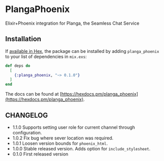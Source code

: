 # PlangaPhoenix

Elixir+Phoenix integration for Planga, the Seamless Chat Service

## Installation

If [available in Hex](https://hex.pm/docs/publish), the package can be installed
by adding `planga_phoenix` to your list of dependencies in `mix.exs`:

```elixir
def deps do
  [
    {:planga_phoenix, "~> 0.1.0"}
  ]
end
```

The docs can be found at [https://hexdocs.pm/planga_phoenix](https://hexdocs.pm/planga_phoenix).

## CHANGELOG

- 1.1.0 Supports setting user role for current channel through configuration.
- 1.0.2 Fix bug where sever location was required.
- 1.0.1 Loosen version bounds for `phoenix_html`.
- 1.0.0 Stable released version. Adds option for `include_stylesheet`.
- 0.1.0 First released version

